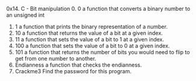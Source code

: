 0x14. C - Bit manipulation
0. 0
a function that converts a binary number to an unsigned int
1. 1
a function that prints the binary representation of a number.
2. 10
a function that returns the value of a bit at a given index.
3. 11
a function that sets the value of a bit to 1 at a given index.
4. 100
a function that sets the value of a bit to 0 at a given index.
5. 101
a function that returns the number of bits you would need to flip to get from one number to another.
6. Endianness
a function that checks the endianness.
7. Crackme3
Find the password for this program.
